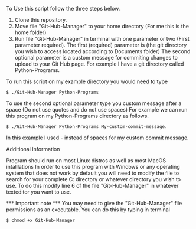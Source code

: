 To Use this script follow the three steps below.

1. Clone this repository.
2. Move file "Git-Hub-Manager" to your home directory (For me this is the home folder)
3. Run file "Git-Hub-Manager" in terminal with one parameter or two (First parameter required).
The first (required) parameter is (the git directory you wish to access located according to Documents folder)
The second optional parameter is a custom message for commiting changes to upload to your Git Hub page.
For example I have a git directory called Python-Programs.

To run this script on my example directory you would need to type

    $ ./Git-Hub-Manager Python-Programs
    
To use the second optional parameter type you custom message after a space (Do not use quotes and do not use spaces)
For example we can run this program on my Python-Programs directory as follows.

    $ ./Git-Hub-Manager Python-Programs My-custom-commit-message.
In this example I used - instead of spaces for my custom commit message.

Additional Information

  Program should run on most Linux distros as well as most MacOS intalllations 
  In order to use this program with Windows or any operating system that does not work by default
  you will need to modify the file to search for your complete C: directory or
  whatever directory you wish to use. 
  To do this modify line 6 of the file "Git-Hub-Manager" in whatever texteditor you want to use.

***  Important note ***
    You may need to give the "Git-Hub-Manager" file permissions as an executable. 
    You can do this by typing in terminal
    
    $ chmod +x Git-Hub-Manager
    
